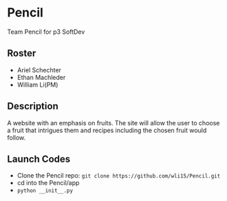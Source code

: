 # Pencil
Team Pencil for p3 SoftDev
## Roster
- Ariel Schechter
- Ethan Machleder
- William Li(PM)

## Description
A website with an emphasis on fruits. The site will allow the user to choose a fruit that intrigues them and recipes including the chosen fruit would follow.

## Launch Codes
- Clone the Pencil repo: `git clone https://github.com/wli15/Pencil.git`
- cd into the Pencil/app
- `python __init__.py`
